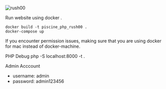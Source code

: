 ![rush00](https://media.giphy.com/media/6bdaROKzlkjHRVkyLD/giphy.gif)

Run website using docker . 

```
docker build -t piscine_php_rush00 .
docker-compose up
```


If you encounter permission issues, making sure that you are using docker for mac instead of docker-machine.

PHP Debug
php -S localhost:8000 -t .

Admin Acccount
- username: admin
- password: admin123456